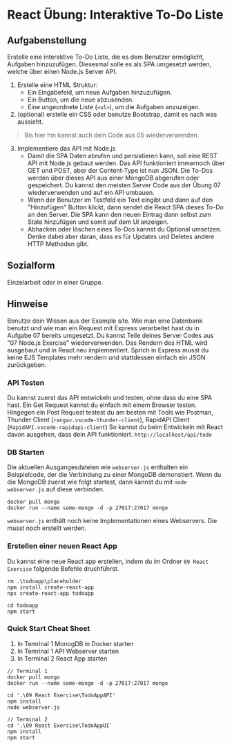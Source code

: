 # React Übung: Interaktive To-Do Liste

## Aufgabenstellung
Erstelle eine interaktive To-Do Liste, die es dem Benutzer ermöglicht, Aufgaben hinzuzufügen. Diesesmal solle es als SPA umgesetzt werden, welche über einen Node.js Server API.

1. Erstelle eine HTML Struktur:
   - Ein Eingabefeld, um neue Aufgaben hinzuzufügen.
   - Ein Button, um die neue abzusenden.
   - Eine ungeordnete Liste (`<ul>`), um die Aufgaben anzuzeigen.
2. (optional) erstelle ein CSS oder benutze Bootstrap, damit es nach was aussieht.
> Bis hier hin kannst auch dein Code aus 05 wiederverwenden.

3. Implementiere das API mit Node.js
   - Damit die SPA Daten abrufen und persistieren kann, soll eine REST API mit Node.js gebaut werden. Das API funktioniert immernoch über GET und POST, aber der Content-Type ist nun JSON. Die To-Dos werden über dieses API aus einer MongoDB abgerufen oder gespeichert.
   Du kannst den meisten Server Code aus der Übung 07 wiederverwenden und auf ein API umbauen.
   - Wenn der Benutzer im Textfeld ein Text eingibt und dann auf den "Hinzufügen" Button klickt, dann sendet die React SPA dieses To-Do an den Server.
   Die SPA kann den neuen Eintrag dann selbst zum State hinzufügen und somit auf dem UI anzeigen.
   - Abhacken oder löschen eines To-Dos kannst du Optional umsetzen.
   Denke dabei aber daran, dass es für Updates und Deletes andere HTTP Methoden gibt.

## Sozialform
Einzelarbeit oder in einer Gruppe.

## Hinweise
Benutze dein Wissen aus der Example site. Wie man eine Datenbank benutzt und wie man ein Request mit Express verarbeitet hast du in Aufgabe 07 bereits umgesetzt.
Du kannst Teile deines Server Codes aus "07 Node.js Exercise" wiederverwenden. Das Rendern des HTML wird ausgebaut und in React neu implementiert.
Sprich in Express musst du keine EJS Templates mehr rendern und stattdessen einfach ein JSON zurückgeben.

### API Testen
Du kannst zuerst das API entwickeln und testen, ohne dass du eine SPA hast.
Ein Get Request kannst du einfach mit einem Browser testen. Hingegen ein Post Request testest du am besten mit Tools wie Postman, Thunder Client (`rangav.vscode-thunder-client`), RapidAPI Client (`RapidAPI.vscode-rapidapi-client`)
So kannst du beim Entwickeln mit React davon ausgehen, dass dein API funktioniert.
`http://localhost/api/todo`

### DB Starten
Die aktuellen Ausgangesdateien wie `webserver.js` enthalten ein Beispielcode, der die Verbindung zu einer MongoDB demonstiert.
Wenn du die MongoDB zuerst wie folgt startest, dann kannst du mit `node webserver.js` auf diese verbinden.
```
docker pull mongo
docker run --name some-mongo -d -p 27017:27017 mongo
```
`webserver.js` enthält noch keine Implementationen eines Webservers. Die musst noch erstellt werden.

### Erstellen einer neuen React App
Du kannst eine neue React app erstellen, indem du im Ordner `09 React Exercise` folgende Befehle druchführst.
```
rm .\todoapp\placeholder
npm install create-react-app
npx create-react-app todoapp

cd todoapp
npm start
```

### Quick Start Cheat Sheet
1. In Temrinal 1 MonogDB in Docker starten
2. In Temrinal 1 API Webserver starten
3. In Terminal 2 React App starten
```
// Terminal 1
docker pull mongo
docker run --name some-mongo -d -p 27017:27017 mongo

cd '.\09 React Exercise\TodoAppAPI'
npm install
node webserver.js

// Terminal 2
cd '.\09 React Exercise\TodoAppUI'
npm install
npm start
```